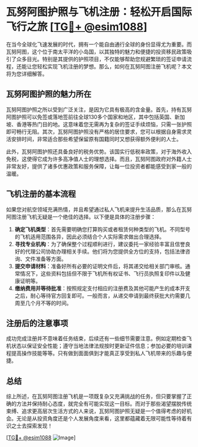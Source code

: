 # 瓦努阿图护照与飞机注册：轻松开启国际飞行之旅 [[TG💪+ @esim1088](https://t.me/s/esim1088)]

在当今全球化飞速发展的时代，拥有一个能自由通行全球的身份显得尤为重要。而瓦努阿图，这个位于南太平洋的小岛国，以其独特的魅力和便捷的投资移民政策吸引了众多目光。特别是其提供的护照项目，不仅能够帮助您规避繁琐的签证申请流程，还能让您轻松实现飞机注册的梦想。那么，如何在瓦努阿图注册飞机呢？本文将为您详细解答。

## 瓦努阿图护照的魅力所在

瓦努阿图护照之所以受到广泛关注，是因为它具有极高的含金量。首先，持有瓦努阿图护照可以免签或落地签前往全球130多个国家和地区，其中包括英国、新加坡、香港等热门目的地。这意味着您无需再为复杂的签证手续烦恼，只需一张护照即可畅行无阻。其次，瓦努阿图护照没有严格的居住要求，您可以根据自身需求灵活安排时间，非常适合那些希望保留原有国籍同时又想获得额外便利的人士。

此外，瓦努阿图护照还具备良好的税务优势。该国实行低税率政策，对于海外收入免税，这使得它成为许多高净值人士的理想选择。而且，瓦努阿图政府对外籍人士非常友好，提供了诸多优惠政策和服务保障，让每一位投资者都能感受到家一般的温暖。

## 飞机注册的基本流程

如果您对航空领域充满热情，并且希望通过私人飞机来提升生活品质，那么在瓦努阿图注册飞机无疑是一个绝佳的选择。以下便是具体的注册步骤：

1. **确定飞机类型**：首先需要明确您打算购买或者租赁何种类型的飞机。不同型号的飞机适用范围各异，因此必须结合个人实际需求做出合理选择。
2. **寻找专业机构**：为了确保整个过程顺利进行，建议委托一家经验丰富且信誉良好的代理公司协助办理相关手续。他们将为您提供全方位的支持，包括法律咨询、文件准备等方面。
3. **提交申请材料**：准备好所有必要的证明文件后，将其递交给相关部门审核。通常情况下，这些资料包括但不限于飞机所有权证书、飞行员执照复印件以及健康证明等。
4. **缴纳费用并等待批准**：按照规定支付相应的注册费及其他可能产生的成本开支之后，耐心等待官方回复即可。一般而言，从递交申请到最终获批大约需要几周至几个月不等的时间。

## 注册后的注意事项

成功完成注册并不意味着任务结束，后续还有一些细节需要注意。例如定期检查飞机状态以保证安全性能；遵守当地法律法规按时更新证件信息；参加必要的培训课程提高操作技能等等。只有做到面面俱到才能真正享受到私人飞机带来的乐趣与便捷。

## 总结

综上所述，在瓦努阿图注册飞机是一项既复杂又充满挑战的任务，但只要掌握了正确的方法并保持耐心态度，就完全有可能实现这一目标。而对于那些渴望摆脱传统束缚、追求更高层次生活方式的人来说，瓦努阿图护照无疑是一个值得考虑的好机会。无论是从投资角度还是个人发展角度来看，这里都蕴藏着无限可能性等待着有识之士去探索发现！

[[TG💪+ @esim1088](https://t.me/s/esim1088) ![Image](https://i.postimg.cc/4NQfJmqS/Snipaste-2025-05-13-00-14-12.png)]